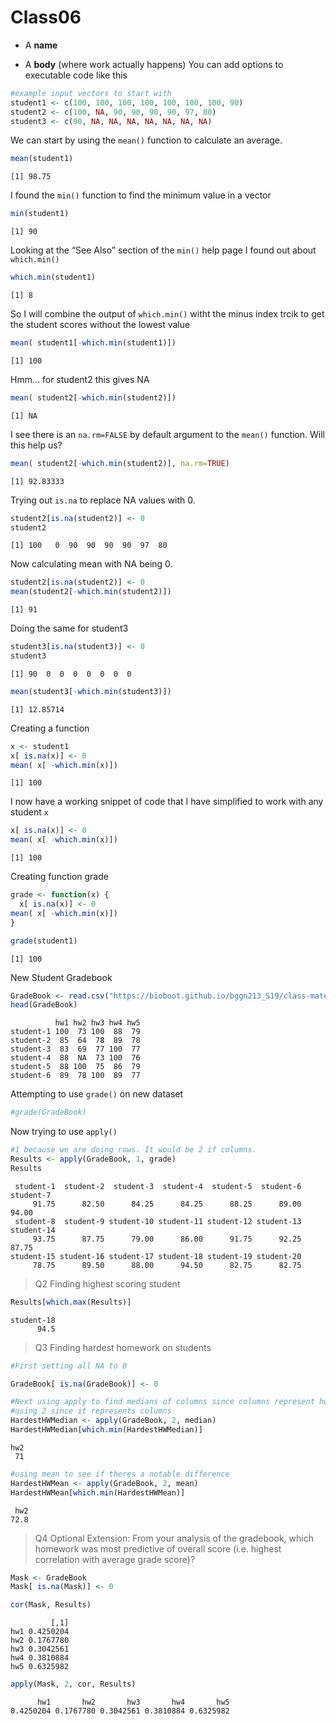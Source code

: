 Class06
================

- A **name**

- A **body** (where work actually happens) You can add options to
  executable code like this

``` r
#example input vectors to start with
student1 <- c(100, 100, 100, 100, 100, 100, 100, 90)
student2 <- c(100, NA, 90, 90, 90, 90, 97, 80)
student3 <- c(90, NA, NA, NA, NA, NA, NA, NA)
```

We can start by using the `mean()` function to calculate an average.

``` r
mean(student1)
```

    [1] 98.75

I found the `min()` function to find the minimum value in a vector

``` r
min(student1)
```

    [1] 90

Looking at the “See Also” section of the `min()` help page I found out
about `which.min()`

``` r
which.min(student1)
```

    [1] 8

So I will combine the output of `which.min()` witht the minus index
trcik to get the student scores without the lowest value

``` r
mean( student1[-which.min(student1)])
```

    [1] 100

Hmm… for student2 this gives NA

``` r
mean( student2[-which.min(student2)])
```

    [1] NA

I see there is an `na.rm=FALSE` by default argument to the `mean()`
function. Will this help us?

``` r
mean( student2[-which.min(student2)], na.rm=TRUE)
```

    [1] 92.83333

Trying out `is.na` to replace NA values with 0.

``` r
student2[is.na(student2)] <- 0
student2
```

    [1] 100   0  90  90  90  90  97  80

Now calculating mean with NA being 0.

``` r
student2[is.na(student2)] <- 0
mean(student2[-which.min(student2)])
```

    [1] 91

Doing the same for student3

``` r
student3[is.na(student3)] <- 0
student3
```

    [1] 90  0  0  0  0  0  0  0

``` r
mean(student3[-which.min(student3)])
```

    [1] 12.85714

Creating a function

``` r
x <- student1
x[ is.na(x)] <- 0
mean( x[ -which.min(x)])
```

    [1] 100

I now have a working snippet of code that I have simplified to work with
any student `x`

``` r
x[ is.na(x)] <- 0
mean( x[ -which.min(x)])
```

    [1] 100

Creating function grade

``` r
grade <- function(x) {
  x[ is.na(x)] <- 0
mean( x[ -which.min(x)])
}
```

``` r
grade(student1)
```

    [1] 100

New Student Gradebook

``` r
GradeBook <- read.csv("https://bioboot.github.io/bggn213_S19/class-material/student_homework.csv", row.names = 1)
head(GradeBook)
```

              hw1 hw2 hw3 hw4 hw5
    student-1 100  73 100  88  79
    student-2  85  64  78  89  78
    student-3  83  69  77 100  77
    student-4  88  NA  73 100  76
    student-5  88 100  75  86  79
    student-6  89  78 100  89  77

Attempting to use `grade()` on new dataset

``` r
#grade(GradeBook)
```

Now trying to use `apply()`

``` r
#1 because we are doing rows. It would be 2 if columns.
Results <- apply(GradeBook, 1, grade)
Results
```

     student-1  student-2  student-3  student-4  student-5  student-6  student-7 
         91.75      82.50      84.25      84.25      88.25      89.00      94.00 
     student-8  student-9 student-10 student-11 student-12 student-13 student-14 
         93.75      87.75      79.00      86.00      91.75      92.25      87.75 
    student-15 student-16 student-17 student-18 student-19 student-20 
         78.75      89.50      88.00      94.50      82.75      82.75 

> Q2 Finding highest scoring student

``` r
Results[which.max(Results)]
```

    student-18 
          94.5 

> Q3 Finding hardest homework on students

``` r
#First setting all NA to 0

GradeBook[ is.na(GradeBook)] <- 0

#Next using apply to find medians of columns since columns represent hw
#using 2 since it represents columns
HardestHWMedian <- apply(GradeBook, 2, median)
HardestHWMedian[which.min(HardestHWMedian)]
```

    hw2 
     71 

``` r
#using mean to see if theres a notable difference
HardestHWMean <- apply(GradeBook, 2, mean)
HardestHWMean[which.min(HardestHWMean)]
```

     hw2 
    72.8 

> Q4 Optional Extension: From your analysis of the gradebook, which
> homework was most predictive of overall score (i.e. highest
> correlation with average grade score)?

``` r
Mask <- GradeBook
Mask[ is.na(Mask)] <- 0

cor(Mask, Results)
```

             [,1]
    hw1 0.4250204
    hw2 0.1767780
    hw3 0.3042561
    hw4 0.3810884
    hw5 0.6325982

``` r
apply(Mask, 2, cor, Results)
```

          hw1       hw2       hw3       hw4       hw5 
    0.4250204 0.1767780 0.3042561 0.3810884 0.6325982 
